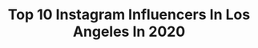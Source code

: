---
title: Top 10 Instagram Influencers In Los Angeles In 2020
description: >-
  Find top Instagram influencers in Los Angeles in 2020. Most popular hashtags: #fashion #losangeles #lovelulus #lulusambassador.
platform: Instagram
profiles:
  - username: "atikhunk"
    fullname: >-
      atikhun
    location: "United States"
    followers: 12132
    engagement: 1528
    commentsToLikes: 0.087035
    avatar: "https://scontent-ams4-1.cdninstagram.com/v/t51.2885-19/s150x150/87566670_1467177213437339_1622654136375836672_n.jpg?_nc_ht=scontent-ams4-1.cdninstagram.com&_nc_ohc=j-tGrpBQ0WQAX9bZOC6&oh=07b73d13897e56af192a9f05b43dd8f5&oe=5EBA5483"
    verified: false
    hashtags: "#fashion, #smallgestures, #artistcheck, #styletips"
  - username: "sebastianbails"
    fullname: >-
      Sebastian Bails
    location: "United States"
    followers: 367861
    engagement: 1682
    commentsToLikes: 0.129804
    avatar: "https://scontent-lhr8-1.cdninstagram.com/v/t51.2885-19/s320x320/49907535_401698553705750_7037687588219518976_n.jpg?_nc_ht=scontent-lhr8-1.cdninstagram.com&_nc_ohc=48v0zEhs_HsAX8bD5VQ&oh=1dfe4bd1ac69b9677d4888fed8034242&oe=5EBAFCF0"
    verified: true
    hashtags: "#nosepiercing, #vintage, #boy, #blonde"
  - username: "julzthefools"
    fullname: >-
      Julz 🧚🏼‍♀️
    location: "United States"
    followers: 5628
    engagement: 2692
    commentsToLikes: 0.080408
    avatar: "https://scontent-amt2-1.cdninstagram.com/v/t51.2885-19/s320x320/80054521_477504836219963_5021068385388068864_n.jpg?_nc_ht=scontent-amt2-1.cdninstagram.com&_nc_ohc=_gfgmgEKJHgAX-b-Wlk&oh=0b8c985ace12c7203c94248bf1cbb9cf&oe=5EB94439"
    verified: false
    hashtags: ""
  - username: "desariana_"
    fullname: >-
      Destiny Rodriguez
    location: "United States"
    followers: 305808
    engagement: 2406
    commentsToLikes: 0.040303
    avatar: "https://scontent-amt2-1.cdninstagram.com/v/t51.2885-19/s320x320/39175457_646935339039541_6759892273200103424_n.jpg?_nc_ht=scontent-amt2-1.cdninstagram.com&_nc_ohc=NvnsFaPumTAAX9_yORL&oh=5efcd1bc700f8b87dafcab3aef3eb4a4&oe=5EBA83C1"
    verified: false
    hashtags: "#grandepartner, #sephora, #ad, #shein2020"
  - username: "codyandrew"
    fullname: >-
      Cody Andrew
    location: "United States"
    followers: 119138
    engagement: 796
    commentsToLikes: 0.077138
    avatar: "https://scontent-lhr8-1.cdninstagram.com/v/t51.2885-19/s320x320/90059123_206648763759483_3697248959547310080_n.jpg?_nc_ht=scontent-lhr8-1.cdninstagram.com&_nc_ohc=pTuXjuHKTy8AX_rJOKj&oh=cb209399b36d53f9a62ea26d4f001ea4&oe=5EB94F16"
    verified: false
    hashtags: "#calvinklein, #andrewarmy"
  - username: "daniellee_esther"
    fullname: >-
      DANIELLE | Fashion & Lifestyle
    location: "United States"
    followers: 6095
    engagement: 2767
    commentsToLikes: 0.508733
    avatar: "https://scontent-lhr8-1.cdninstagram.com/v/t51.2885-19/s320x320/67143289_441057106496720_6648280018935873536_n.jpg?_nc_ht=scontent-lhr8-1.cdninstagram.com&_nc_ohc=bzniG7ZMq4kAX8-Kh7w&oh=e42a4af88b6519c920cdebf0b3d984c1&oe=5EB9FBCC"
    verified: false
    hashtags: "#fableticspartner, #ymijeans, #ymibabe, #lulusambassador"
  - username: "_yvetters"
    fullname: >-
      𝐘𝐕𝐄𝐓𝐓𝐄 🕊
    location: "United States"
    followers: 3135
    engagement: 2345
    commentsToLikes: 0.125044
    avatar: "https://scontent-amt2-1.cdninstagram.com/v/t51.2885-19/s320x320/92365765_228032828548071_2316505171036733440_n.jpg?_nc_ht=scontent-amt2-1.cdninstagram.com&_nc_ohc=jepzYGRs3dQAX8owl5-&oh=e36a6ac8086fdae1b1af4bfe70240b92&oe=5EBB0465"
    verified: false
    hashtags: "#lulusambassador, #lovelulus, #lolababe"
  - username: "x.sydneyy.x"
    fullname: >-
      sydney martin👑
    location: "United States"
    followers: 20354
    engagement: 925
    commentsToLikes: 0.074027
    avatar: "https://scontent-ams4-1.cdninstagram.com/v/t51.2885-19/s320x320/66055228_392708071589454_5633425112846827520_n.jpg?_nc_ht=scontent-ams4-1.cdninstagram.com&_nc_ohc=D0whbtZnIzcAX9QJeK3&oh=1fdaee453f72cc5b7a686f630077303a&oe=5EB8FB35"
    verified: false
    hashtags: "#home, #alaska, #quaranting, #mugshots"
  - username: "tip_jones"
    fullname: >-
      TIFFANY✨
    location: "United States"
    followers: 15407
    engagement: 908
    commentsToLikes: 0.075379
    avatar: "https://scontent-lhr8-1.cdninstagram.com/v/t51.2885-19/s320x320/83118731_467017450872840_8672036435211059200_n.jpg?_nc_ht=scontent-lhr8-1.cdninstagram.com&_nc_ohc=-OqnMVZunCwAX-PFoVL&oh=f55a02da5000efa60a9d1469e2de134a&oe=5EBBE42C"
    verified: false
    hashtags: "#comeoverremix, #masterpiece, #beautyshoot, #makeupartist"
  - username: "mindy__murphy"
    fullname: >-
      Mindy Murphy
    location: "United States"
    followers: 8259
    engagement: 1232
    commentsToLikes: 0.072494
    avatar: "https://scontent-ams4-1.cdninstagram.com/v/t51.2885-19/s320x320/55890600_430753797686339_5642236440118034432_n.jpg?_nc_ht=scontent-ams4-1.cdninstagram.com&_nc_ohc=eZQHTOmRpA4AX_QDpM9&oh=58b117ac08682aa64d352254e058c721&oe=5EB986D4"
    verified: false
    hashtags: ""
---